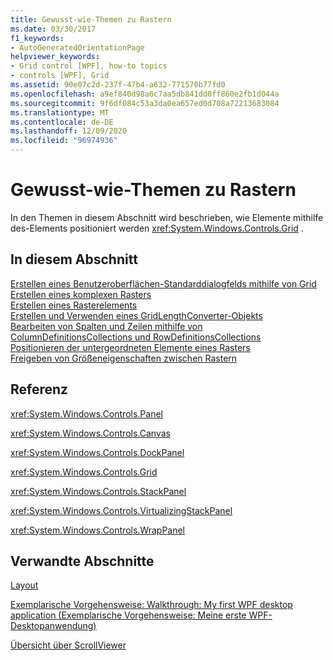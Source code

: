 ```yaml
---
title: Gewusst-wie-Themen zu Rastern
ms.date: 03/30/2017
f1_keywords:
- AutoGeneratedOrientationPage
helpviewer_keywords:
- Grid control [WPF], how-to topics
- controls [WPF], Grid
ms.assetid: 90e07c2d-237f-47b4-a632-771570b77fd0
ms.openlocfilehash: a9ef840d98a6c7aa5db841dd0ff860e2fb1d044a
ms.sourcegitcommit: 9f6df084c53a3da0ea657ed0d708a72213683084
ms.translationtype: MT
ms.contentlocale: de-DE
ms.lasthandoff: 12/09/2020
ms.locfileid: "96974936"
---
```

# <a name="grid-how-to-topics"></a>Gewusst-wie-Themen zu Rastern
In den Themen in diesem Abschnitt wird beschrieben, wie Elemente mithilfe des-Elements positioniert werden <xref:System.Windows.Controls.Grid> .  
  
## <a name="in-this-section"></a>In diesem Abschnitt  
 [Erstellen eines Benutzeroberflächen-Standarddialogfelds mithilfe von Grid](how-to-build-a-standard-ui-dialog-box-by-using-grid.md)  
 [Erstellen eines komplexen Rasters](how-to-create-a-complex-grid.md)  
 [Erstellen eines Rasterelements](how-to-create-a-grid-element.md)  
 [Erstellen und Verwenden eines GridLengthConverter-Objekts](how-to-create-and-use-a-gridlengthconverter-object.md)  
 [Bearbeiten von Spalten und Zeilen mithilfe von ColumnDefinitionsCollections und RowDefinitionsCollections](manipulate-columns-and-rows-by-using-columndefinitionscollections.md)  
 [Positionieren der untergeordneten Elemente eines Rasters](how-to-position-the-child-elements-of-a-grid.md)  
 [Freigeben von Größeneigenschaften zwischen Rastern](how-to-share-sizing-properties-between-grids.md)  
  
## <a name="reference"></a>Referenz  
 <xref:System.Windows.Controls.Panel>  
  
 <xref:System.Windows.Controls.Canvas>  
  
 <xref:System.Windows.Controls.DockPanel>  
  
 <xref:System.Windows.Controls.Grid>  
  
 <xref:System.Windows.Controls.StackPanel>  
  
 <xref:System.Windows.Controls.VirtualizingStackPanel>  
  
 <xref:System.Windows.Controls.WrapPanel>  
  
## <a name="related-sections"></a>Verwandte Abschnitte  
 [Layout](../advanced/layout.md)  
  
 [Exemplarische Vorgehensweise: Walkthrough: My first WPF desktop application (Exemplarische Vorgehensweise: Meine erste WPF-Desktopanwendung)](../getting-started/walkthrough-my-first-wpf-desktop-application.md)  
  
 [Übersicht über ScrollViewer](scrollviewer-overview.md)
